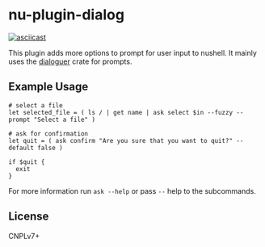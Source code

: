 # nu-plugin-dialog

[![asciicast](https://asciinema.org/a/HGEbzIVAi9YZwmIvoJOzfXuLP.svg)](https://asciinema.org/a/HGEbzIVAi9YZwmIvoJOzfXuLP)

This plugin adds more options to prompt for user input to nushell.
It mainly uses the [dialoguer](https://github.com/console-rs/dialoguer) crate for prompts.


## Example Usage

```nu
# select a file
let selected_file = ( ls / | get name | ask select $in --fuzzy --prompt "Select a file" )

# ask for confirmation
let quit = ( ask confirm "Are you sure that you want to quit?" --default false )

if $quit {
  exit
}
```

For more information run `ask --help` or pass `--` help to the subcommands.

## License

CNPLv7+
